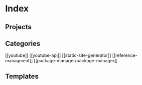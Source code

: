 # Index

## Projects

## Categories
[[youtube]]
[[youtube-api]]
[[static-site-generator]]
[[reference-managment]] [[package-manager/package-manager]]

## Templates

 